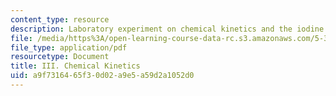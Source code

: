 ```yaml
---
content_type: resource
description: Laboratory experiment on chemical kinetics and the iodine clock reaction.
file: /media/https%3A/open-learning-course-data-rc.s3.amazonaws.com/5-302-introduction-to-experimental-chemistry-january-iap-2005/a9f7316465f30d02a9e5a59d2a1052d0_3_kinetics_2005b.pdf
file_type: application/pdf
resourcetype: Document
title: III. Chemical Kinetics
uid: a9f73164-65f3-0d02-a9e5-a59d2a1052d0
---
```

